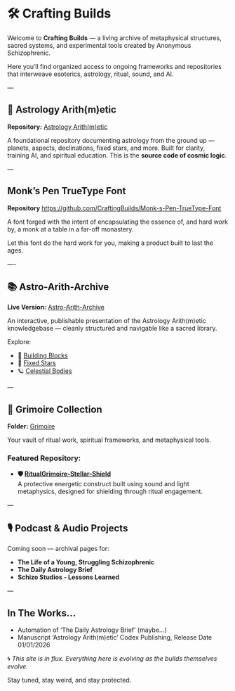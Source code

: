 # 🛠️ Crafting Builds

Welcome to **Crafting Builds** — a living archive of metaphysical structures, sacred systems, and experimental tools created by Anonymous Schizophrenic.

Here you’ll find organized access to ongoing frameworks and repositories that interweave esoterics, astrology, ritual, sound, and AI.

—

## 📘 Astrology Arith(m)etic

**Repository:** [Astrology Arith(m)etic](https://github.com/CraftingBuilds/Astrology-Arithm-etic)

A foundational repository documenting astrology from the ground up — planets, aspects, declinations, fixed stars, and more. Built for clarity, training AI, and spiritual education. This is the **source code of cosmic logic**.

—

## Monk’s Pen TrueType Font
**Repository** https://github.com/CraftingBuilds/Monk-s-Pen-TrueType-Font

A font forged with the intent of encapsulating the essence of, and hard work by, a monk at a table in a far-off monastery.

Let this font do the hard work for you, making a product built to last the ages. 

—-

## 📚 Astro-Arith-Archive

**Live Version:** [Astro-Arith-Archive](./astro-arith/)

An interactive, publishable presentation of the Astrology Arith(m)etic knowledgebase — cleanly structured and navigable like a sacred library.

Explore:

- 🔸 [Building Blocks](/astro-arith/building-blocks/)
- 🌟 [Fixed Stars](/astro-arith/fixed-stars/)
- 🪐 [Celestial Bodies](/astro-arith/celestial-bodies/)

—

## 🔮 Grimoire Collection

**Folder:** [Grimoire](./grimoire/)

Your vault of ritual work, spiritual frameworks, and metaphysical tools.

### Featured Repository:  
- **🛡️ [RitualGrimoire-Stellar-Shield](https://github.com/CraftingBuilds/RitualGrimoire-Stellar_Shield)**  
  A protective energetic construct built using sound and light metaphysics, designed for shielding through ritual engagement.

—

## 🎙️ Podcast & Audio Projects

Coming soon — archival pages for:

- **The Life of a Young, Struggling Schizophrenic**
- **The Daily Astrology Brief**
- **Schizo Studios - Lessons Learned** 

—

## In The Works…

- Automation of ‘The Daily Astrology Brief’ (maybe…)
- Manuscript ‘Astrology Arith(m)etic’ Codex Publishing, Release Date 01/01/2026

🌀 *This site is in flux. Everything here is evolving as the builds themselves evolve.*

Stay tuned, stay weird, and stay protected.
